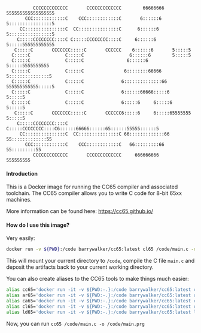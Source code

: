 

              CCCCCCCCCCCCC       CCCCCCCCCCCCC        66666666   555555555555555555
           CCC::::::::::::C    CCC::::::::::::C       6::::::6    5::::::::::::::::5
         CC:::::::::::::::C  CC:::::::::::::::C      6::::::6     5::::::::::::::::5
        C:::::CCCCCCCC::::C C:::::CCCCCCCC::::C     6::::::6      5:::::555555555555
       C:::::C       CCCCCCC:::::C       CCCCCC    6::::::6       5:::::5
      C:::::C             C:::::C                 6::::::6        5:::::5
      C:::::C             C:::::C                6::::::6         5:::::5555555555
      C:::::C             C:::::C               6::::::::66666    5:::::::::::::::5
      C:::::C             C:::::C              6::::::::::::::66  555555555555:::::5
      C:::::C             C:::::C              6::::::66666:::::6             5:::::5
      C:::::C             C:::::C              6:::::6     6:::::6            5:::::5
       C:::::C       CCCCCCC:::::C       CCCCCC6:::::6     6:::::65555555     5:::::5
        C:::::CCCCCCCC::::C C:::::CCCCCCCC::::C6::::::66666::::::65::::::55555::::::5
         CC:::::::::::::::C  CC:::::::::::::::C 66:::::::::::::66  55:::::::::::::55
           CCC::::::::::::C    CCC::::::::::::C   66:::::::::66      55:::::::::55
              CCCCCCCCCCCCC       CCCCCCCCCCCCC     666666666          555555555

#### Introduction

This is a Docker image for running the CC65 compiler and associated toolchain. The CC65 compiler allows you to write C code for 8-bit 65xx machines.

More information can be found here: https://cc65.github.io/

#### How do I use this image?

Very easily:

```bash
docker run -v ${PWD}:/code barrywalker/cc65:latest cl65 /code/main.c -o /code/main.prg
```

This will mount your current directory to `/code`, compile the C file `main.c` and deposit the artifacts back to your current working directory.

You can also create aliases to the CC65 tools to make things much easier:

```bash
alias cc65='docker run -it -v ${PWD:-.}:/code barrywalker/cc65:latest cc65'
alias ar65='docker run -it -v ${PWD:-.}:/code barrywalker/cc65:latest ar65'
alias ca65='docker run -it -v ${PWD:-.}:/code barrywalker/cc65:latest ca65'
alias cl65='docker run -it -v ${PWD:-.}:/code barrywalker/cc65:latest cl65'
alias ld65='docker run -it -v ${PWD:-.}:/code barrywalker/cc65:latest ld65'
```

Now, you can run `cc65 /code/main.c -o /code/main.prg`
